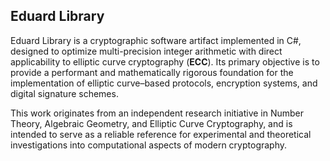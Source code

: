 ## Eduard Library

Eduard Library is a cryptographic software artifact implemented in C#, designed to optimize multi-precision 
integer arithmetic with direct applicability to elliptic curve cryptography (<b>ECC</b>). Its primary objective is to 
provide a performant and mathematically rigorous foundation for the implementation of elliptic curve–based 
protocols, encryption systems, and digital signature schemes.<br/>

This work originates from an independent research initiative in Number Theory, Algebraic Geometry, and Elliptic 
Curve Cryptography, and is intended to serve as a reliable reference for experimental and theoretical investigations 
into computational aspects of modern cryptography.<br/>